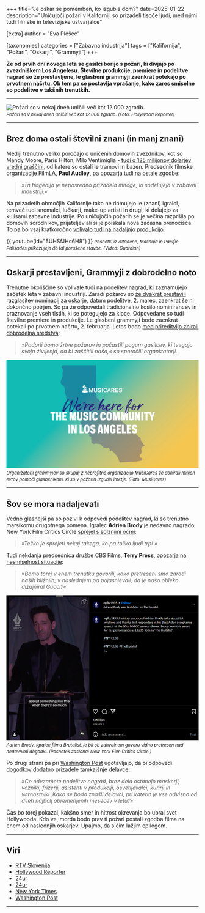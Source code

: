 +++
title="Je oskar še pomemben, ko izgubiš dom?"
date=2025-01-22
description="Uničujoči požari v Kaliforniji so prizadeli tisoče ljudi, med njimi tudi filmske in televizijske ustvarjalce"

[extra]
author = "Eva Plešec"

[taxonomies]
categories = ["Zabavna industrija"]
tags = ["Kalifornija", "Požari", "Oskarji", "Grammyji"]
+++

**Že od prvih dni novega leta se gasilci borijo s požari, ki divjajo po zvezdniškem Los Angelesu. Številne produkcije, premiere in podelitve nagrad so že prestavljene, le glasbeni grammyji zaenkrat potekajo po prvotnem načrtu. Ob tem pa se postavlja vprašanje, kako zares smiselne so podelitve v takšnih trenutkih.**

<!-- more -->

---

![Požari so v nekaj dneh uničili več kot 12 000 zgradb.](slika1.png)\
<small>*Požari so v nekaj dneh uničili več kot 12 000 zgradb. (Foto: Hollywood Reporter)*</small>

---

## Brez doma ostali številni znani (in manj znani)

Mediji trenutno veliko poročajo o uničenih domovih zvezdnikov, kot so Mandy Moore, Paris Hilton, Milo Ventimiglia - [tudi o 125 milijonov dolarjev vredni graščini](https://www.rtvslo.si/zabava-in-slog/popkultura/v-pozaru-v-los-angelesu-pogorela-tudi-125-milijonov-dolarjev-vredna-grascina-iz-nasledstva/733102), od katere so ostali le tramovi in bazen. Predsednik filmske organizacije FilmLA, **Paul Audley**, pa opozarja tudi na ostale zgodbe:

> *»Ta tragedija je neposredno prizadela mnoge, ki sodelujejo v zabavni industriji.«*

Na prizadetih območjih Kalifornije tako ne domujejo le (znani) igralci, temveč tudi snemalci, lučkarji, make-up artisti in drugi, ki delujejo za kulisami zabavne industrije. Po uničujočih požarih se je večina razpršila po domovih sorodnikov, prijateljev ali si je poiskala nova začasna prenočišča. To pa bo vsaj kratkoročno [vplivalo tudi na nadaljnjo produkcijo](https://www.hollywoodreporter.com/business/business-news/film-tv-production-wildfires-la-1236111283/).

{{ youtube(id="5UHSfJHc6H8") }}
<small>*Posnetki iz Altadene, Malibuja in Pacific Palisades prikazujejo do tal porušene stavbe. (Video: Guardian)*</small>

---

## Oskarji prestavljeni, Grammyji z dobrodelno noto

Trenutne okoliščine so vplivale tudi na podelitev nagrad, ki zaznamujejo začetek leta v zabavni industriji. Zaradi požarov so [že dvakrat prestavili razglasitev nominacij za oskarje](https://www.24ur.com/popin/film_tv/ponovno-prestavili-razglasitev-nominirancev-za-oskarje.html), datum podelitve, 2. marec, zaenkrat še ni dokončno potrjen. So pa že odpovedali tradicionalno kosilo nominirancev in praznovanje vseh tistih, ki se potegujejo za kipce. Odpovedane so tudi številne premiere in produkcije. Le glasbeni grammyji bodo zaenkrat potekali po prvotnem načrtu, 2. februarja. Letos bodo [med prireditvijo zbirali dobrodelna sredstva](https://www.24ur.com/popin/glasba/podelitev-grammyjev-kot-nacrtovano-zbirali-bodo-sredstva-za-zrtve-pozarov.html):

> *»Podprli bomo žrtve požarov in počastili pogum gasilcev, ki tvegajo svoja življenja, da bi zaščitili naša,« so sporočili organizatorji.*

![Organizatorji grammyjev so skupaj z neprofitno organizacijo MusiCares že donirali milijon evrov pomoči glasbenikom, ki so v požarih izgubili imetje.](slika2.png)\
<small>*Organizatorji grammyjev so skupaj z neprofitno organizacijo MusiCares že donirali milijon evrov pomoči glasbenikom, ki so v požarih izgubili imetje. (Foto: MusiCares)*</small>

---

## Šov se mora nadaljevati

Vedno glasnejši pa so pozivi k odpovedi podelitev nagrad, ki so trenutno marsikomu drugotnega pomena. Igralec **Adrien Brody** je nedavno nagrado New York Film Critics Circle [sprejel s solznimi očmi](https://www.instagram.com/reel/DEnTFYeOzj0/):

> *»Težko je sprejeti nekaj takega, ko pa toliko ljudi trpi.«*

Tudi nekdanja predsednica družbe CBS Films, **Terry Press**, [opozarja na nesmiselnost situacije](https://www.nytimes.com/2025/01/14/business/la-wildfires-hollywood-film-production.html):

> *»Bomo torej v enem trenutku govorili, kako pretreseni smo zaradi naših bližnjih, v naslednjem pa pojasnjevali, da je našo obleko dizajniral Gucci?«*

![Adrien Brody, igralec filma Brutalist, je bil ob zahvalnem govoru vidno pretresen nad nedavnimi dogodki. Posnetek zaslona: New York Film Critics Circle.](slika3.png)\
<small>*Adrien Brody, igralec filma Brutalist, je bil ob zahvalnem govoru vidno pretresen nad nedavnimi dogodki. (Posnetek zaslona: New York Film Critics Circle.)*</small>

Po drugi strani pa pri [Washington Post](https://www.washingtonpost.com/entertainment/movies/2025/01/13/oscars-grammys-awards-season-la-fires/) ugotavljajo, da bi odpovedi dogodkov dodatno prizadele tamkajšnje delavce:

> *»Če odvzamete podelitve nagrad, brez dela ostanejo maskerji, vozniki, frizerji, asistenti v produkciji, osvetljevalci, kurirji in varnostniki. Kako se bodo znašli delavci, pri katerih je vse odvisno od dveh najbolj obremenjenih mesecev v letu?«*

Čas bo torej pokazal, kakšno smer in hitrost okrevanja bo ubral svet Hollywooda. Kdo ve, morda bodo prav ti požari postali zgodba filma na enem od naslednjih oskarjev. Upajmo, da s čim lažjim epilogom.

---

## Viri

- [RTV Slovenija](https://www.rtvslo.si/zabava-in-slog/popkultura/v-pozaru-v-los-angelesu-pogorela-tudi-125-milijonov-dolarjev-vredna-grascina-iz-nasledstva/733102)
- [Hollywood Reporter](https://www.hollywoodreporter.com/business/business-news/film-tv-production-wildfires-la-1236111283/)
- [24ur](https://www.24ur.com/popin/film_tv/ponovno-prestavili-razglasitev-nominirancev-za-oskarje.html)
- [24ur](https://www.24ur.com/popin/glasba/podelitev-grammyjev-kot-nacrtovano-zbirali-bodo-sredstva-za-zrtve-pozarov.html)
- [New York Times](https://www.nytimes.com/2025/01/14/business/la-wildfires-hollywood-film-production.html)
- [Washington Post](https://www.washingtonpost.com/entertainment/movies/2025/01/13/oscars-grammys-awards-season-la-fires/)

---
